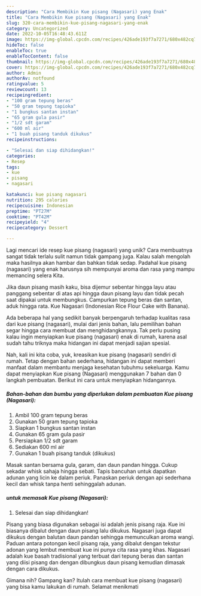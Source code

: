 ```yaml
---
description: "Cara Membikin Kue pisang (Nagasari) yang Enak"
title: "Cara Membikin Kue pisang (Nagasari) yang Enak"
slug: 320-cara-membikin-kue-pisang-nagasari-yang-enak
category: Uncategorized
date: 2022-10-05T16:48:43.611Z
image: https://img-global.cpcdn.com/recipes/426ade193f7a7271/680x482cq70/kue-pisang-nagasari-foto-resep-utama.jpg
hideToc: false
enableToc: true
enableTocContent: false
thumbnail: https://img-global.cpcdn.com/recipes/426ade193f7a7271/680x482cq70/kue-pisang-nagasari-foto-resep-utama.jpg
cover: https://img-global.cpcdn.com/recipes/426ade193f7a7271/680x482cq70/kue-pisang-nagasari-foto-resep-utama.jpg
author: Admin
authorAv: notfound
ratingvalue: 5
reviewcount: 13
recipeingredient:
- "100 gram tepung beras"
- "50 gram tepung tapioka"
- "1 bungkus santan instan"
- "65 gram gula pasir"
- "1/2 sdt garam"
- "600 ml air"
- "1 buah pisang tanduk dikukus"
recipeinstructions:

- "Selesai dan siap dihidangkan!"
categories:
- Resep
tags:
- kue
- pisang
- nagasari

katakunci: kue pisang nagasari 
nutrition: 295 calories
recipecuisine: Indonesian
preptime: "PT27M"
cooktime: "PT42M"
recipeyield: "4"
recipecategory: Dessert

---
```





Lagi mencari ide resep kue pisang (nagasari) yang unik? Cara membuatnya sangat tidak terlalu sulit namun tidak gampang juga. Kalau salah mengolah maka hasilnya akan hambar dan bahkan tidak sedap. Padahal kue pisang (nagasari) yang enak harusnya sih mempunyai aroma dan rasa yang mampu memancing selera Kita.





Jika daun pisang masih kaku, bisa dijemur sebentar hingga layu atau panggang sebentar di atas api hingga daun pisang layu dan tidak pecah saat dipakai untuk membungkus. Campurkan tepung beras dan santan, aduk hingga rata. Kue Nagasari (Indonesian Rice Flour Cake with Banana).

Ada beberapa hal yang sedikit banyak berpengaruh terhadap kualitas rasa dari kue pisang (nagasari), mulai dari jenis bahan, lalu pemilihan bahan segar hingga cara membuat dan menghidangkannya. Tak perlu pusing kalau ingin menyiapkan kue pisang (nagasari) enak di rumah, karena asal sudah tahu triknya maka hidangan ini dapat menjadi sajian spesial.






Nah, kali ini kita coba, yuk, kreasikan kue pisang (nagasari) sendiri di rumah. Tetap dengan bahan sederhana, hidangan ini dapat memberi manfaat dalam membantu menjaga kesehatan tubuhmu sekeluarga. Kamu dapat menyiapkan Kue pisang (Nagasari) menggunakan 7 bahan dan 0 langkah pembuatan. Berikut ini cara untuk menyiapkan hidangannya.

<!--inarticleads1-->

##### Bahan-bahan dan bumbu yang diperlukan dalam pembuatan Kue pisang (Nagasari):

1. Ambil 100 gram tepung beras
1. Gunakan 50 gram tepung tapioka
1. Siapkan 1 bungkus santan instan
1. Gunakan 65 gram gula pasir
1. Persiapkan 1/2 sdt garam
1. Sediakan 600 ml air
1. Gunakan 1 buah pisang tanduk (dikukus)


Masak santan bersama gula, garam, dan daun pandan hingga. Cukup sekadar whisk sahaja hingga sebati. Tapis bancuhan untuk dapatkan adunan yang licin ke dalam periuk. Panaskan periuk dengan api sederhana kecil dan whisk tanpa henti sehinggalah adunan. 

<!--inarticleads2-->

#####  untuk memasak Kue pisang (Nagasari):


1. Selesai dan siap dihidangkan!

Pisang yang biasa digunakan sebagai isi adalah jenis pisang raja. Kue ini biasanya dibalut dengan daun pisang lalu dikukus. Nagasari juga dapat dikukus dengan balutan daun pandan sehingga memunculkan aroma wangi. Paduan antara potongan kecil pisang raja, yang dibalut dengan tekstur adonan yang lembut membuat kue ini punya cita rasa yang khas. Nagasari adalah kue basah tradisional yang terbuat dari tepung beras dan santan yang diisi pisang dan dengan dibungkus daun pisang kemudian dimasak dengan cara dikukus. 

Gimana nih? Gampang kan? Itulah cara membuat kue pisang (nagasari) yang bisa kamu lakukan di rumah. Selamat menikmati
